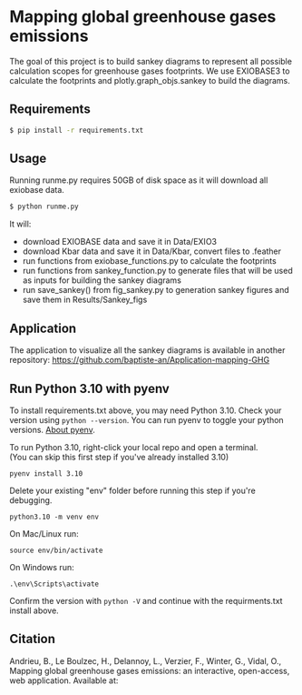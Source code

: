 # Mapping global greenhouse gases emissions

The goal of this project is to build sankey diagrams to represent all possible calculation scopes for greenhouse gases footprints. We use EXIOBASE3 to calculate the footprints and plotly.graph_objs.sankey to build the diagrams. 

## Requirements

```bash
$ pip install -r requirements.txt
```

## Usage

Running runme.py requires 50GB of disk space as it will download all exiobase data.

```bash
$ python runme.py
```
It will:

* download EXIOBASE data and save it in Data/EXIO3
* download Kbar data and save it in Data/Kbar, convert files to .feather
* run functions from exiobase_functions.py to calculate the footprints
* run functions from sankey_function.py to generate files that will be used as inputs for building the sankey diagrams
* run save_sankey() from fig_sankey.py to generation sankey figures and save them in Results/Sankey_figs

## Application

The application to visualize all the sankey diagrams is available in another repository: https://github.com/baptiste-an/Application-mapping-GHG


## Run Python 3.10 with pyenv

To install requirements.txt above, you may need Python 3.10.  Check your version using `python --version`.  You can run pyenv to toggle your python versions. [About pyenv](https://model.earth/io/coders/python/).

To run Python 3.10, right-click your local repo and open a terminal.  
(You can skip this first step if you've already installed 3.10)

	pyenv install 3.10

<!--
Optional, since a .python-version file already resides in the repo.

	pyenv local 3.10
-->

Delete your existing "env" folder before running this step if you're debugging.

	python3.10 -m venv env

On Mac/Linux run:

	source env/bin/activate

On Windows run:

	.\env\Scripts\activate
	

Confirm the version with `python -V` and continue with the requirments.txt install above.

## Citation

Andrieu, B., Le Boulzec, H., Delannoy, L., Verzier, F., Winter, G., Vidal, O., Mapping global greenhouse gases emissions: an interactive, open-access, web application. Available at: